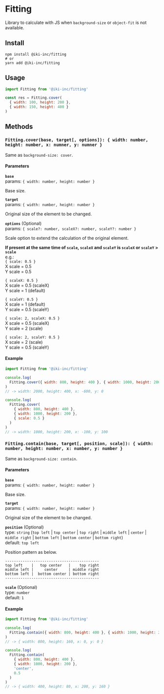 # Fitting

Library to calculate with JS when `background-size` or `object-fit` is not available.

## Install

```shell
npm install @iki-inc/fitting
# or
yarn add @iki-inc/fitting
```

## Usage

```js
import Fitting from '@iki-inc/fitting'

const res = Fitting.cover(
  { width: 100, height: 200 },
  { width: 150, height: 400 }
)
```

## Methods

### `Fitting.cover(base, target[, options]): { width: number, height: number, x: numner, y: numner }`

Same as `background-size: cover`.

#### Parameters

**`base`**  
params: `{ width: number, height: number }`

Base size.

**`target`**  
params: `{ width: number, height: number }`

Original size of the element to be changed.

**`options`** (Optional)  
params: `{ scale?: number, scaleX?: number, scaleY?: number }`

Scale option to extend the calculation of the original element.

**If present at the same time of `scale`, `scaleX` and `scaleY` is `scaleX` or `scaleY` > `scale`**  
e.g.:  
`{ scale: 0.5 }`  
X scale = 0.5  
Y scale = 0.5

`{ scaleX: 0.5 }`  
X scale = 0.5 (scaleX)  
Y scale = 1 (default)

`{ scaleY: 0.5 }`  
X scale = 1 (default)  
Y scale = 0.5 (scaleY)

`{ scale: 2, scaleX: 0.5 }`  
X scale = 0.5 (scaleX)  
Y scale = 2 (scale)

`{ scale: 2, scaleY: 0.5 }`  
X scale = 2 (scale)  
Y scale = 0.5 (scaleY)

#### Example

```js
import Fitting from '@iki-inc/fitting'

console.log(
  Fitting.cover({ width: 800, height: 400 }, { width: 1000, height: 200 })
)
// -> width: 2000, height: 400, x: -600, y: 0

console.log(
  Fitting.cover(
    { width: 800, height: 400 },
    { width: 1000, height: 200 },
    { scale: 0.5 }
  )
)
// -> width: 1000, height: 200, x: -100, y: 100
```

### `Fitting.contain(base, target[, position, scale]): { width: number, height: number, x: number, y: number }`

Same as `background-size: contain`.

#### Parameters

**`base`**  
params: `{ width: number, height: number }`

Base size.

**`target`**  
params: `{ width: number, height: number }`

Original size of the element to be changed.

**`position`** (Optional)  
type: `string` (`top left` | `top center` | `top right` | `middle left` | `center` | `middle right` | `bottom left`
| `bottom center` | `bottom right`)  
default: `top left`

Position pattern as below.

```
-------------------------------------------
top left    |   top center   |    top right
middle left |     center     | middle right
bottom left |  bottom center | bottom right
-------------------------------------------
```

**`scale`** (Optional)  
type: `number`  
default: `1`

#### Example

```js
import Fitting from '@iki-inc/fitting'

console.log(
  Fitting.contain({ width: 800, height: 400 }, { width: 1000, height: 200 })
)
// -> { width: 800, height: 160, x: 0, y: 0 }

console.log(
  Fitting.contain(
    { width: 800, height: 400 },
    { width: 1000, height: 200 },
    'center',
    0.5
  )
)
// -> { width: 400, height: 80, x: 200, y: 160 }
```
